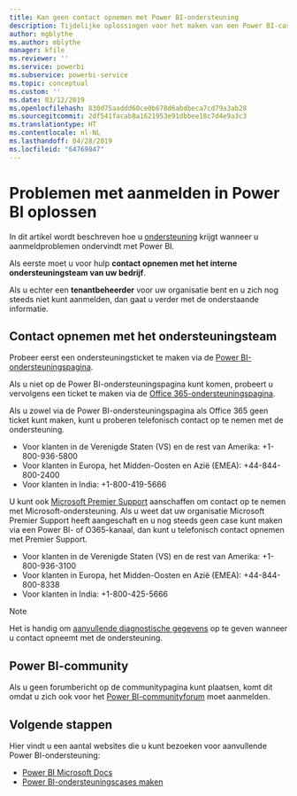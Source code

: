 ```yaml
---
title: Kan geen contact opnemen met Power BI-ondersteuning
description: Tijdelijke oplossingen voor het maken van een Power BI-case als een gebruiker zich niet kan aanmelden
author: mgblythe
ms.author: mblythe
manager: kfile
ms.reviewer: ''
ms.service: powerbi
ms.subservice: powerbi-service
ms.topic: conceptual
ms.custom: ''
ms.date: 03/12/2019
ms.openlocfilehash: 830d75aaddd60ce0b678d6abdbeca7cd79a3ab28
ms.sourcegitcommit: 2df541facab8a1621953e91dbbee18c7d4e9a3c3
ms.translationtype: HT
ms.contentlocale: nl-NL
ms.lasthandoff: 04/28/2019
ms.locfileid: "64769847"
---
```

# <a name="troubleshooting-sign-in-issues-for-power-bi"></a>Problemen met aanmelden in Power BI oplossen

In dit artikel wordt beschreven hoe u [ondersteuning](https://powerbi.microsoft.com/support/) krijgt wanneer u aanmeldproblemen ondervindt met Power BI.

Als eerste moet u voor hulp **contact opnemen met het interne ondersteuningsteam van uw bedrijf**.

Als u echter een **tenantbeheerder** voor uw organisatie bent en u zich nog steeds niet kunt aanmelden, dan gaat u verder met de onderstaande informatie.

## <a name="engage-the-support-team"></a>Contact opnemen met het ondersteuningsteam

Probeer eerst een ondersteuningsticket te maken via de [Power BI-ondersteuningspagina](https://powerbi.microsoft.com/en-us/support/).

Als u niet op de Power BI-ondersteuningspagina kunt komen, probeert u vervolgens een ticket te maken via de [Office 365-ondersteuningspagina](https://support.office.com/home/contact).

Als u zowel via de Power BI-ondersteuningspagina als Office 365 geen ticket kunt maken, kunt u proberen telefonisch contact op te nemen met de ondersteuning.

* Voor klanten in de Verenigde Staten (VS) en de rest van Amerika: +1-800-936-5800
* Voor klanten in Europa, het Midden-Oosten en Azië (EMEA): +44-844-800-2400
* Voor klanten in India: +1-800-419-5666

U kunt ook [Microsoft Premier Support](https://support.microsoft.com/premier) aanschaffen om contact op te nemen met Microsoft-ondersteuning. Als u weet dat uw organisatie Microsoft Premier Support heeft aangeschaft en u nog steeds geen case kunt maken via een Power BI- of O365-kanaal, dan kunt u telefonisch contact opnemen met Premier Support.

* Voor klanten in de Verenigde Staten (VS) en de rest van Amerika: +1-800-936-3100
* Voor klanten in Europa, het Midden-Oosten en Azië (EMEA): +44-844-800-8338
* Voor klanten in India: +1-800-425-5666

> [!Note]
> Het is handig om [aanvullende diagnostische gegevens](service-admin-capturing-additional-diagnostic-information-for-power-bi.md) op te geven wanneer u contact opneemt met de ondersteuning.

## <a name="power-bi-community"></a>Power BI-community

Als u geen forumbericht op de communitypagina kunt plaatsen, komt dit omdat u zich ook voor het [Power BI-communityforum](https://community.powerbi.com/) moet aanmelden.

## <a name="next-steps"></a>Volgende stappen

Hier vindt u een aantal websites die u kunt bezoeken voor aanvullende Power BI-ondersteuning:

* [Power BI Microsoft Docs](https://docs.microsoft.com/power-bi/)
* [Power BI-ondersteuningscases maken](https://blogs.msdn.microsoft.com/charles_sterling/2017/12/01/creating-power-bi-support-cases/)